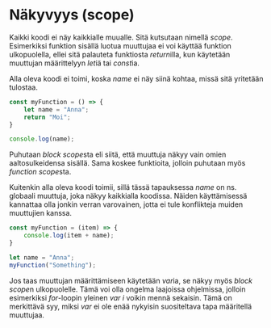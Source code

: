 # Näkyvyys (scope)

Kaikki koodi ei näy kaikkialle muualle. Sitä kutsutaan nimellä *scope*. Esimerkiksi funktion sisällä luotua muuttujaa ei voi käyttää funktion ulkopuolella, ellei sitä palauteta funktiosta *return*illa, kun käytetään muuttujan määrittelyyn *let*iä tai *const*ia. 

Alla oleva koodi ei toimi, koska *name* ei näy siinä kohtaa, missä sitä yritetään tulostaa.

````js
const myFunction = () => {
    let name = "Anna";
    return "Moi";
}

console.log(name);
````

Puhutaan *block scope*sta eli siitä, että muuttuja näkyy vain omien aaltosulkeidensa sisällä. Sama koskee funktioita, jolloin puhutaan myös *function scope*sta.

Kuitenkin alla oleva koodi toimii, sillä tässä tapauksessa *name* on ns. globaali muuttuja, joka näkyy kaikkialla koodissa. Näiden käyttämisessä kannattaa olla jonkin verran varovainen, jotta ei tule konflikteja muiden muuttujien kanssa.

````js
const myFunction = (item) => {
    console.log(item + name);
}

let name = "Anna";
myFunction("Something");
````

Jos taas muuttujan määrittämiseen käytetään *var*ia, se näkyy myös *block scope*n ulkopuolelle. Tämä voi olla ongelma laajoissa ohjelmissa, jolloin esimerkiksi *for*-loopin yleinen *var i* voikin mennä sekaisin. Tämä on merkittävä syy, miksi *var* ei ole enää nykyisin suositeltava tapa määritellä muuttujaa. 